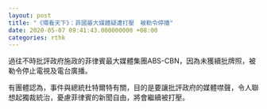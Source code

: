 ```yaml
---
layout: post
title: "《環看天下》：菲國最大媒體疑遭打壓　被勒令停播"
date: 2020-05-07 09:41:43.000000000 +08:00
categories: rthk
---
```


過往不時批評政府施政的菲律賓最大媒體集團ABS-CBN，因為未獲續批牌照，被勒令停止電視及電台廣播。

有團體認為，事件與總統杜特爾特有關，目的是要讓批評政府的媒體噤聲，令人聯想起獨裁統治，憂慮菲律賓的新聞自由，將會繼續被打壓。
